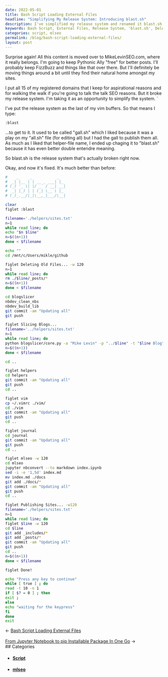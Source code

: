```yaml
---
date: 2022-05-01
title: Bash Script Loading External Files
headline: "Simplifying My Release System: Introducing blast.sh"
description: I've simplified my release system and renamed it blast.sh. This script helps me delete old files, slice blogs, update my vimrc, journal, and mlseo. After that, it publishes my 15 domains for SEO purposes and I'm done! Join me as I dive into the details of this helpful script.
keywords: Bash Script, External Files, Release System, 'blast.sh', Delete Old Files, Slice Blogs, Update Vimrc, Journal, MLSeo, Publish Domains, SEO Purposes, Registered Domains, Simplify, Script, Sites
categories: script, mlseo
permalink: /blog/bash-script-loading-external-files/
layout: post
---
```



Surprise again! All this content is moved over to MikeLevinSEO.com, where it
really belongs. I'm going to keep Pythonic Ally "free" for better posts. I'll
probably keep FizzBuzz and things like that over there. But I'll definitely be
moving things around a bit until they find their natural home amongst my sites.

I put all 15 of my registered domains that I keep for aspirational reasons and
for walking the walk if you're going to talk the talk SEO reasons. But it broke
my release system. I'm taking it as an opportunity to simplify the system. `

I've put the release system as the last of my vim buffers. So that means I
type:

```bash
:blast
```

...to get to it. It used to be called "gall.sh" which I liked because it was a
play on my "all.sh" file (for editing all) but I had the gall to publish them
all. As much as I liked that helper-file name, I ended up chaging it to
"blast.sh" because it has even better double entendre meaning.

So blast.sh is the release system that's actually broken right now.

Okay, and now it's fixed. It's much better than before:

```bash
#    _     _           _
#  _| |__ | | __ _ ___| |_
# (_) '_ \| |/ _` / __| __|
#  _| |_) | | (_| \__ \ |_
# (_)_.__/|_|\__,_|___/\__|

clear
figlet :blast

filename='./helpers/sites.txt'
n=1
while read line; do
echo "$n $line"
n=$((n+1))
done < $filename

echo ""
cd /mnt/c/Users/mikle/github

figlet Deleting Old Files... -w 120
n=1
while read line; do
rm ./$line/_posts/*
n=$((n+1))
done < $filename

cd blogslicer
nbdev_clean_nbs
nbdev_build_lib
git commit -am "Updating all"
git push

figlet Slicing Blogs...
filename='../helpers/sites.txt'
n=1
while read line; do
python blogslicer/core.py -a "Mike Levin" -p "../$line" -t "$line Blog" -s "blog"
n=$((n+1))
done < $filename

cd ..

figlet helpers
cd helpers
git commit -am "Updating all"
git push
cd ..

figlet vim
cp ~/.vimrc ./vim/
cd ./vim
git commit -am "Updating all"
git push
cd ..

figlet journal
cd journal
git commit -am "Updating all"
git push
cd ..

figlet mlseo -w 120
cd mlseo
jupyter nbconvert --to markdown index.ipynb
sed -i -e '1,5d' index.md
mv index.md ./docs
git add ./docs/*
git commit -am "Updating all"
git push
cd ..

figlet Publishing Sites... -w120
filename='./helpers/sites.txt'
n=1
while read line; do
figlet $line -w 120
cd $line
git add _includes/*
git add _posts/*
git commit -am "Updating all"
git push
cd ..
n=$((n+1))
done < $filename

figlet Done!

echo "Press any key to continue"
while [ true ] ; do
read -t 10 -n 1
if [ $? = 0 ] ; then
exit ;
else
echo "waiting for the keypress"
fi
done
exit
```

<div class="arrow-links"><div class="post-nav-prev"><span class="arrow">&larr;&nbsp;</span><a href="/blog/bash-script-loading-external-files/">Bash Script Loading External Files</a></div> &nbsp; <div class="post-nav-next"><a href="/blog/from-jupyter-notebook-to-pip-installable-package-in-one-go/">From Jupyter Notebook to pip Installable Package In One Go</a><span class="arrow">&nbsp;&rarr;</span></div></div>
## Categories

<ul>
<li><h4><a href='/script/'>Script</a></h4></li>
<li><h4><a href='/mlseo/'>mlseo</a></h4></li></ul>